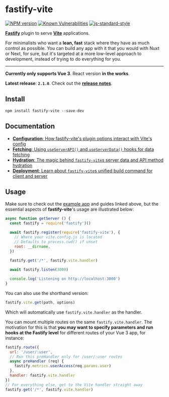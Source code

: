 # fastify-vite

[![NPM version](https://img.shields.io/npm/v/fastify-vite.svg?style=flat)](https://www.npmjs.com/package/fastify-vite)
[![Known Vulnerabilities](https://snyk.io/test/github/galvez/fastify-vite/badge.svg)](https://snyk.io/test/github/galvez/fastify-vite)
[![js-standard-style](https://img.shields.io/badge/code%20style-standard-brightgreen.svg?style=flat)](https://standardjs.com/)

[**Fastify**][fastify] plugin to serve [**Vite**][vite] applications.

For minimalists who want a **lean, fast** stack where they have as much control 
as possible. You can build any app with it that you would with Nuxt or Next, for
sure, but it's targeted at a more low-level approach to development, instead of 
trying to do everything for you.

***

**Currently only supports Vue 3**. React version **in the works**.

[fastify]: http://fastify.io/
[vite]: http://vitejs.dev/

**Latest release**: **`2.1.0`**. Check out the **[release notes](https://github.com/galvez/fastify-vite/releases/tag/v2.1.0)**.

## Install

```
npm install fastify-vite --save-dev
```

## Documentation

- [**Configuration**: How fastify-vite's plugin options interact with Vite's config][config]
- [**Fetching**: Using `useServerAPI()` and `useServerData()` hooks for data fetching][fetching]
- [**Hydration**: The magic behind `fastify-vite`s server data and API method hydration][hydration]
- [**Deployment**: Learn about `fastify-vite`s unified build command for client and server][deployment]

[config]: https://github.com/galvez/fastify-vite/blob/main/docs/config.md
[fetching]: https://github.com/galvez/fastify-vite/blob/main/docs/fetching.md
[hydration]: https://github.com/galvez/fastify-vite/blob/main/docs/hydration.md
[deployment]: https://github.com/galvez/fastify-vite/blob/main/docs/deployment.md

## Usage

Make sure to check out the [example app][example-app] and guides linked above, 
but the essential aspects of **fastify-vite**'s usage are illustrated below:

[example-app]: https://github.com/galvez/fastify-vite/tree/refactor-options/example

```js
async function getServer () {
  const fastify = require('fastify')()

  await fastify.register(require('fastify-vite'), {
    // Where your vite.config.js is located
    // Defaults to process.cwd() if unset
    root: __dirname, 
  })

  fastify.get('/*', fastify.vite.handler)
  
  await fastify.listen(3000)

  console.log('Listening on http://localhost:3000')
}
```

You can also use the shorthand version:

```js
fastify.vite.get(path, options)
```

Which will automatically use `fastify.vite.handler` as the handler.

You can mount multiple routes on the same `fastify.vite.handler`. The motivation
for this is that **you may want to specify parameters and run hooks at the Fastify
level** for different routes of your Vue 3 app, for instance:

```js
fastify.route({
  url: '/user/:user',
  // Run this preHandler only for /user/:user routes
  async preHandler (req) {
    fastify.metrics.userAccess(req.params.user)
  },
  handler: fastify.vite.handler
})
// For everything else, get to the Vite handler straight away
fastify.get('/*', fastify.vite.handler)
```
